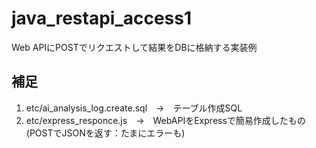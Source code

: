 # java_restapi_access1

Web APIにPOSTでリクエストして結果をDBに格納する実装例

## 補足

1. etc/ai_analysis_log.create.sql　→　テーブル作成SQL
2. etc/express_responce.js　→　WebAPIをExpressで簡易作成したもの(POSTでJSONを返す：たまにエラーも)

